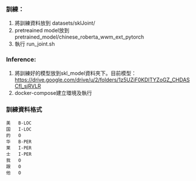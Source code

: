 
### 訓練：
1. 將訓練資料放到 datasets/sklJoint/
2. pretreained model放到pretrained_model/chinese_roberta_wwm_ext_pytorch
3. 執行 run_joint.sh

### Inference:
1. 將訓練好的模型放到skl_model資料夾下。目前模型：https://drive.google.com/drive/u/2/folders/1z5UZiF0KDITYZoGZ_CHDASCfl_sjRVLR
2. docker-compose建立環境及執行

### 訓練資料格式
```text
美	B-LOC
国	I-LOC
的	O
华	B-PER
莱	I-PER
士	I-PER
我	O
跟	O
他	O
```
